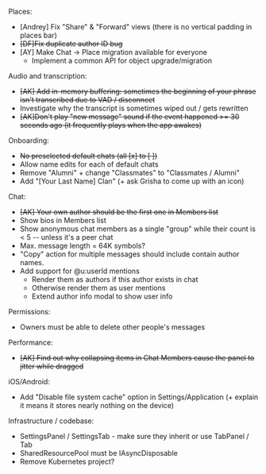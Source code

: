 Places:
- [Andrey] Fix "Share" & "Forward" views (there is no vertical padding in places bar)
- ~~[DF]Fix duplicate author ID bug~~
- [AY] Make Chat -> Place migration available for everyone
    - Implement a common API for object upgrade/migration

Audio and transcription:
- ~~[AK] Add in-memory buffering: sometimes the beginning of your phrase isn't transcribed due to VAD / disconnect~~
- Investigate why the transcript is sometimes wiped out / gets rewritten
- ~~[AK]Don't play "new message" sound if the event happened >= 30 seconds ago (it frequently plays when the app awakes)~~

Onboarding:
- ~~No preselected default chats (all [x] to [ ])~~
- Allow name edits for each of default chats
- Remove "Alumni" + change "Classmates" to "Classmates / Alumni"
- Add "[Your Last Name] Clan" (+ ask Grisha to come up with an icon)

Chat:
- ~~[AK] Your own author should be the first one in Members list~~
- Show bios in Members list
- Show anonymous chat members as a single "group" while their count is < 5 -- unless it's a peer chat
- Max. message length = 64K symbols?
- "Copy" action for multiple messages should include contain author names.
- Add support for @u:userId mentions
  - Render them as authors if this author exists in chat
  - Otherwise render them as user mentions
  - Extend author info modal to show user info

Permissions:
- Owners must be able to delete other people's messages

Performance:
- ~~[AK] Find out why collapsing items in Chat Members cause the panel to jitter while dragged~~ 

iOS/Android:
- Add "Disable file system cache" option in Settings/Application (+ explain it means it stores nearly nothing on the device)

Infrastructure / codebase:
- SettingsPanel / SettingsTab - make sure they inherit or use TabPanel / Tab
- SharedResourcePool must be IAsyncDisposable
- Remove Kubernetes project?
